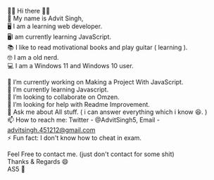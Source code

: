 👋🏻 Hi there 👋🏻 <br>
🙂 My name is Advit Singh, <br>
🖥️ I am a learning web developer.  <br>
🖥️I am currently learning JavaScript.  <br>
📚 I like to read motivational books and play guitar ( learning ).  <br>
🤓 I am a old nerd.  <br>
💻 I am a Windows 11 and Windows 10 user.  <br>

🔭 I’m currently working on Making a Project With JavaScript. <br>
🌱 I’m currently learning Javascript. <br>
👯 I’m looking to collaborate on Omzen. <br>
🤔 I’m looking for help with Readme Improvement. <br>
💬 Ask me about All stuff. ( i can answer everything which i know 😆. ) <br>
📫 How to reach me: Twitter - @AdvitSingh5, Email - advitsingh.451212@gmail.com <br>
⚡ Fun fact: I don't know how to cheat in exam. <br>

Feel Free to contact me. (just don't contact for some shit) <br>
Thanks & Regards  😄 <br>
AS5  🙂 <br>

